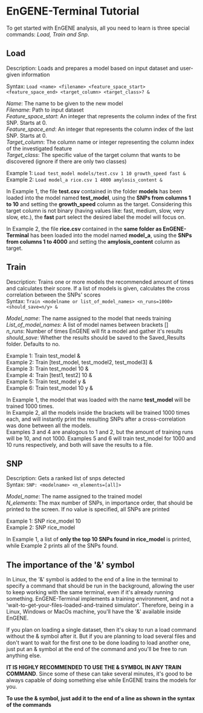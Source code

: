 # EnGENE-Terminal Tutorial

To get started with EnGENE analysis, all you need to learn is three special commands: *Load, Train and Snp*.

## Load

Description: Loads and prepares a model based on input dataset and user-given information

Syntax: `Load <name> <filename> <feature_space_start> <feature_space_end> <target_column> <target_class>? &`

*Name*: The name to be given to the new model  
*Filename*: Path to input dataset  
*Feature_space_start*: An integer that represents the column index of the first SNP. Starts at 0.  
*Feature_space_end*: An integer that represents the column index of the last SNP. Starts at 0.  
*Target_column*: The column name or integer representing the column index of the investigated feature  
*Target_class*: The specific value of the target column that wants to be discovered (ignore if there are only two classes)

Example 1: `Load test_model models/test.csv 1 10 growth_speed fast &`  
Example 2: `Load model_a rice.csv 1 4000 amylosis_content &`

In Example 1, the file **test.csv** contained in the folder **models** has been loaded into the model named **test_model**, using the **SNPs from columns 1 to 10** and setting the **growth_speed** column as the target. Considering this target column is not binary (having values like: fast, medium, slow, very slow, etc.), the **fast** part select the desired label the model will focus on.

In Example 2, the file **rice.csv** contained in the **same folder as EnGENE-Terminal** has been loaded into the model named **model_a**, using the **SNPs from columns 1 to 4000** and setting the **amylosis_content** column as target.

## Train

Description: Trains one or more models the recommended amount of times and calculates their score. If a list of models is given, calculates the cross correlation between the SNPs' scores  
Syntax: `Train <modelname or list_of_model_names> <n_runs=1000> <should_save=n/y> &`

*Model_name*: The name assigned to the model that needs training  
*List_of_model_names*: A list of model names between brackets []  
*n_runs*: Number of times EnGENE will fit a model and gather it's results
*should_save*: Whether the results should be saved to the Saved_Results folder. Defaults to no.

Example 1: Train test_model &  
Example 2: Train [test_model, test_model2, test_model3] &  
Example 3: Train test_model 10 &  
Example 4: Train [test1, test2] 10 &  
Example 5: Train test_model y &  
Example 6: Train test_model 10 y &

In Example 1, the model that was loaded with the name **test_model** will be trained 1000 times.  
In Example 2, all the models inside the brackets will be trained 1000 times each, and will instantly print the resulting SNPs after a cross-correlation was done between all the models.   
Examples 3 and 4 are analogous to 1 and 2, but the amount of training runs will be 10, and not 1000.
Examples 5 and 6 will train test_model for 1000 and 10 runs respectively, and both will save the results to a file.

## SNP
Description: Gets a ranked list of snps detected  
Syntax: `SNP: <modelname> <n_elements=[all]>`

*Model_name*: The name assigned to the trained model  
*N_elements*: The max number of SNPs, in importance order, that should be printed to the screen. If no value is 	specified, all SNPs are printed

Example 1: SNP rice_model 10  
Example 2: SNP rice_model

In Example 1, a list of **only the top 10 SNPs found in rice_model** is printed, while Example 2 prints all of the SNPs found.

## The importance of the '&' symbol
In Linux, the '&' symbol is added to the end of a line in the terminal to specify a command that should be run in the background, allowing the user to keep working with the same terminal, even if it's already running something. EnGENE-Terminal implements a training environment, and not a 'wait-to-get-your-files-loaded-and-trained simulator'. Therefore, being in a Linux, Windows or MacOs machine, you'll have the '&' available inside EnGENE.

If you plan on loading a single dataset, then it's okay to run a load command without the & symbol after it. But if you are planning to load several files and don't want to wait for the first one to be done loading to load another one, just put an & symbol at the end of the command and you'll be free to run anything else.

**IT IS HIGHLY RECOMMENDED TO USE THE & SYMBOL IN ANY TRAIN COMMAND**. Since some of these can take several minutes, it's good to be always capable of doing something else while EnGENE trains the models for you. 

**To use the & symbol, just add it to the end of a line as shown in the syntax of the commands**
